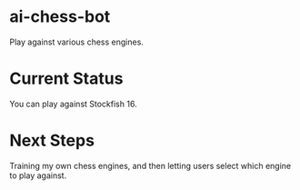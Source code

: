 # ai-chess-bot

Play against various chess engines.

# Current Status

You can play against Stockfish 16.

# Next Steps

Training my own chess engines, and then letting users select which engine to play against.
